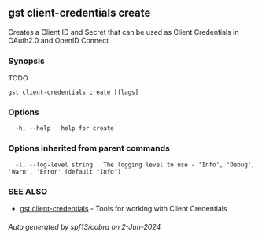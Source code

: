 ## gst client-credentials create

Creates a Client ID and Secret that can be used as Client Credentials in OAuth2.0 and OpenID Connect

### Synopsis

TODO

```
gst client-credentials create [flags]
```

### Options

```
  -h, --help   help for create
```

### Options inherited from parent commands

```
  -l, --log-level string   The logging level to use - 'Info', 'Debug', 'Warn', 'Error' (default "Info")
```

### SEE ALSO

* [gst client-credentials](gst_client-credentials.md)	 - Tools for working with Client Credentials

###### Auto generated by spf13/cobra on 2-Jun-2024
